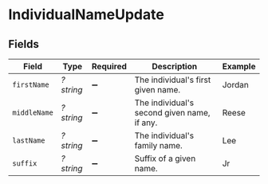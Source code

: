 # IndividualNameUpdate


## Fields

| Field                                       | Type                                        | Required                                    | Description                                 | Example                                     |
| ------------------------------------------- | ------------------------------------------- | ------------------------------------------- | ------------------------------------------- | ------------------------------------------- |
| `firstName`                                 | *?string*                                   | :heavy_minus_sign:                          | The individual's first given name.          | Jordan                                      |
| `middleName`                                | *?string*                                   | :heavy_minus_sign:                          | The individual's second given name, if any. | Reese                                       |
| `lastName`                                  | *?string*                                   | :heavy_minus_sign:                          | The individual's family name.               | Lee                                         |
| `suffix`                                    | *?string*                                   | :heavy_minus_sign:                          | Suffix of a given name.                     | Jr                                          |